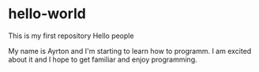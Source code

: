 # hello-world
This is my first repository
Hello people

My name is Ayrton and I'm starting to learn how to programm.
I am excited about it and I hope to get familiar and enjoy programming.
